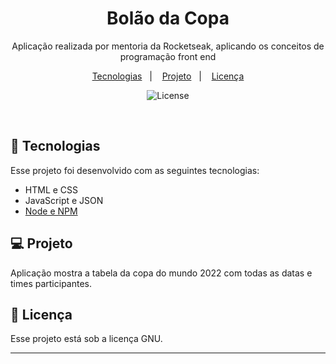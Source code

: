 <h1 align="center"> Bolão da Copa </h1>

<p align="center">
Aplicação realizada por mentoria da Rocketseak, aplicando os conceitos de programação front end
</p>

<p align="center">
  <a href="#-tecnologias">Tecnologias</a>&nbsp;&nbsp;&nbsp;|&nbsp;&nbsp;&nbsp;
  <a href="#-projeto">Projeto</a>&nbsp;&nbsp;&nbsp;|&nbsp;&nbsp;&nbsp;
  <a href="#memo-licença">Licença</a>
</p>

<p align="center">
  <img alt="License" src="https://img.shields.io/badge/licence-Gnu-white">
</p>

<br>

## 🚀 Tecnologias

Esse projeto foi desenvolvido com as seguintes tecnologias:

- HTML e CSS
- JavaScript e JSON
- [Node e NPM](https://nodejs.org/)

## 💻 Projeto

Aplicação mostra a tabela da copa do mundo 2022 com todas as datas e times participantes.

## :memo: Licença

Esse projeto está sob a licença GNU.

---
